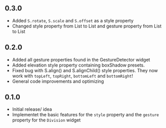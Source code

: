 ## 0.3.0
* Added `S.rotate`, `S.scale` and `S.offset` as a style property
* Changed style property from List<dynamic> to List<StyleItem> and gesture property from List<dynamic> to List<GestureItem>

## 0.2.0
* Added all gesture properties found in the GestureDetector widget
* Added elevation style property containing boxShadow presets.
* Fixed bug with S.align() and S.alignChild() style properties. They now work with `topLeft`, `topRight`, `bottomLeft` and `bottomRight`!
* General code improvements and optimizing

## 0.1.0
* Initial release/ idea
* Implementet the basic features for the `style` property and the `gesture` property for the `Division` widget